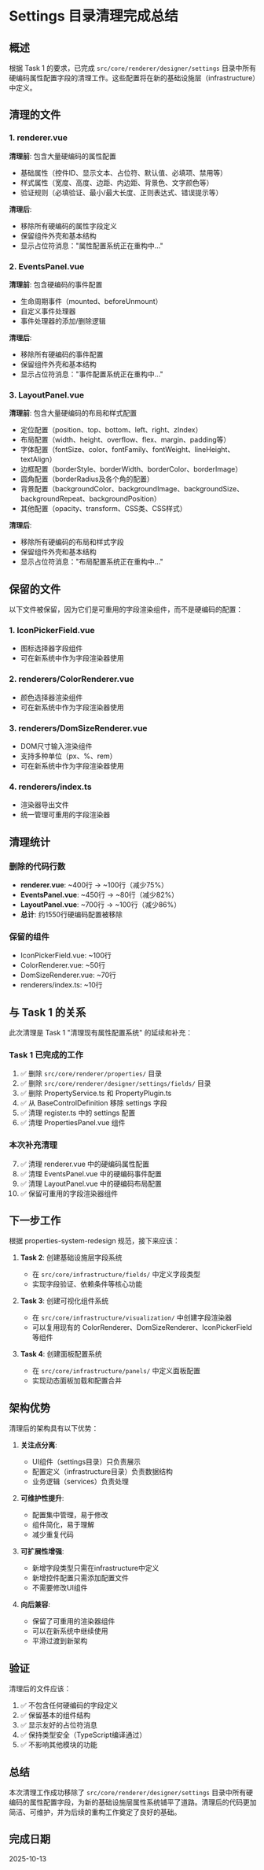 # Settings 目录清理完成总结

## 概述

根据 Task 1 的要求，已完成 `src/core/renderer/designer/settings` 目录中所有硬编码属性配置字段的清理工作。这些配置将在新的基础设施层（infrastructure）中定义。

## 清理的文件

### 1. renderer.vue

**清理前**: 包含大量硬编码的属性配置

- 基础属性（控件ID、显示文本、占位符、默认值、必填项、禁用等）
- 样式属性（宽度、高度、边距、内边距、背景色、文字颜色等）
- 验证规则（必填验证、最小/最大长度、正则表达式、错误提示等）

**清理后**:

- 移除所有硬编码的属性字段定义
- 保留组件外壳和基本结构
- 显示占位符消息："属性配置系统正在重构中..."

### 2. EventsPanel.vue

**清理前**: 包含硬编码的事件配置

- 生命周期事件（mounted、beforeUnmount）
- 自定义事件处理器
- 事件处理器的添加/删除逻辑

**清理后**:

- 移除所有硬编码的事件配置
- 保留组件外壳和基本结构
- 显示占位符消息："事件配置系统正在重构中..."

### 3. LayoutPanel.vue

**清理前**: 包含大量硬编码的布局和样式配置

- 定位配置（position、top、bottom、left、right、zIndex）
- 布局配置（width、height、overflow、flex、margin、padding等）
- 字体配置（fontSize、color、fontFamily、fontWeight、lineHeight、textAlign）
- 边框配置（borderStyle、borderWidth、borderColor、borderImage）
- 圆角配置（borderRadius及各个角的配置）
- 背景配置（backgroundColor、backgroundImage、backgroundSize、backgroundRepeat、backgroundPosition）
- 其他配置（opacity、transform、CSS类、CSS样式）

**清理后**:

- 移除所有硬编码的布局和样式字段
- 保留组件外壳和基本结构
- 显示占位符消息："布局配置系统正在重构中..."

## 保留的文件

以下文件被保留，因为它们是可重用的字段渲染组件，而不是硬编码的配置：

### 1. IconPickerField.vue

- 图标选择器字段组件
- 可在新系统中作为字段渲染器使用

### 2. renderers/ColorRenderer.vue

- 颜色选择器渲染组件
- 可在新系统中作为字段渲染器使用

### 3. renderers/DomSizeRenderer.vue

- DOM尺寸输入渲染组件
- 支持多种单位（px、%、rem）
- 可在新系统中作为字段渲染器使用

### 4. renderers/index.ts

- 渲染器导出文件
- 统一管理可重用的字段渲染器

## 清理统计

### 删除的代码行数

- **renderer.vue**: ~400行 → ~100行（减少75%）
- **EventsPanel.vue**: ~450行 → ~80行（减少82%）
- **LayoutPanel.vue**: ~700行 → ~100行（减少86%）
- **总计**: 约1550行硬编码配置被移除

### 保留的组件

- IconPickerField.vue: ~100行
- ColorRenderer.vue: ~50行
- DomSizeRenderer.vue: ~70行
- renderers/index.ts: ~10行

## 与 Task 1 的关系

此次清理是 Task 1 "清理现有属性配置系统" 的延续和补充：

### Task 1 已完成的工作

1. ✅ 删除 `src/core/renderer/properties/` 目录
2. ✅ 删除 `src/core/renderer/designer/settings/fields/` 目录
3. ✅ 删除 PropertyService.ts 和 PropertyPlugin.ts
4. ✅ 从 BaseControlDefinition 移除 settings 字段
5. ✅ 清理 register.ts 中的 settings 配置
6. ✅ 清理 PropertiesPanel.vue 组件

### 本次补充清理

7. ✅ 清理 renderer.vue 中的硬编码属性配置
8. ✅ 清理 EventsPanel.vue 中的硬编码事件配置
9. ✅ 清理 LayoutPanel.vue 中的硬编码布局配置
10. ✅ 保留可重用的字段渲染器组件

## 下一步工作

根据 properties-system-redesign 规范，接下来应该：

1. **Task 2**: 创建基础设施层字段系统

   - 在 `src/core/infrastructure/fields/` 中定义字段类型
   - 实现字段验证、依赖条件等核心功能

2. **Task 3**: 创建可视化组件系统

   - 在 `src/core/infrastructure/visualization/` 中创建字段渲染器
   - 可以复用现有的 ColorRenderer、DomSizeRenderer、IconPickerField 等组件

3. **Task 4**: 创建面板配置系统
   - 在 `src/core/infrastructure/panels/` 中定义面板配置
   - 实现动态面板加载和配置合并

## 架构优势

清理后的架构具有以下优势：

1. **关注点分离**:

   - UI组件（settings目录）只负责展示
   - 配置定义（infrastructure目录）负责数据结构
   - 业务逻辑（services）负责处理

2. **可维护性提升**:

   - 配置集中管理，易于修改
   - 组件简化，易于理解
   - 减少重复代码

3. **可扩展性增强**:

   - 新增字段类型只需在infrastructure中定义
   - 新增控件配置只需添加配置文件
   - 不需要修改UI组件

4. **向后兼容**:
   - 保留了可重用的渲染器组件
   - 可以在新系统中继续使用
   - 平滑过渡到新架构

## 验证

清理后的文件应该：

1. ✅ 不包含任何硬编码的字段定义
2. ✅ 保留基本的组件结构
3. ✅ 显示友好的占位符消息
4. ✅ 保持类型安全（TypeScript编译通过）
5. ✅ 不影响其他模块的功能

## 总结

本次清理工作成功移除了 `src/core/renderer/designer/settings` 目录中所有硬编码的属性配置字段，为新的基础设施层属性系统铺平了道路。清理后的代码更加简洁、可维护，并为后续的重构工作奠定了良好的基础。

## 完成日期

2025-10-13
